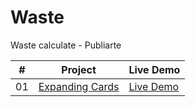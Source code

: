 # Waste
Waste calculate - Publiarte

|  #  | Project                                                                                                                     | Live Demo                                                                         |
| :-: | --------------------------------------------------------------------------------------------------------------------------- | --------------------------------------------------------------------------------- |
| 01  | [Expanding Cards](https://234123123.000webhostapp.com/)                                                                     | [Live Demo](https://234123123.000webhostapp.com/)               |
